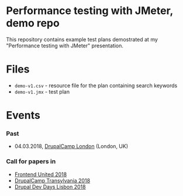 # Performance testing with JMeter, demo repo
This repository contains example test plans demostrated at my "Performance testing with JMeter" presentation.

# Files
* `demo-v1.csv` - resource file for the plan containing search keywords
* `demo-v1.jmx` - test plan

# Events

### Past
* 04.03.2018, [DrupalCamp London](https://drupalcamp.london) (London, UK)

### Call for papers in
* [Frontend United 2018](https://www.frontendunited.org)
* [DrupalCamp Transylvania 2018](http://drupaltransylvania.ro)
* [Drupal Dev Days Lisbon 2018](https://lisbon2018.drupaldays.org)
